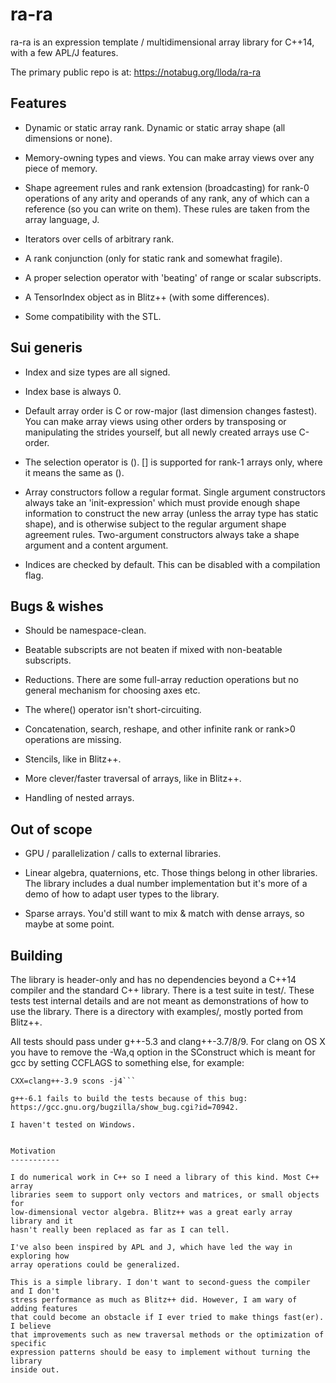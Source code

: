 
# ra-ra #

ra-ra is an expression template / multidimensional array library for C++14, with
a few APL/J features.

The primary public repo is at: https://notabug.org/lloda/ra-ra


Features
-----------

* Dynamic or static array rank. Dynamic or static array shape (all dimensions or
  none).

* Memory-owning types and views. You can make array views over any piece of
  memory.

* Shape agreement rules and rank extension (broadcasting) for rank-0 operations
  of any arity and operands of any rank, any of which can a reference (so you
  can write on them). These rules are taken from the array language, J.

* Iterators over cells of arbitrary rank.

* A rank conjunction (only for static rank and somewhat fragile).

* A proper selection operator with 'beating' of range or scalar subscripts.

* A TensorIndex object as in Blitz++ (with some differences).

* Some compatibility with the STL.


Sui generis
-----------

* Index and size types are all signed.

* Index base is always 0.

* Default array order is C or row-major (last dimension changes fastest). You
  can make array views using other orders by transposing or manipulating the
  strides yourself, but all newly created arrays use C-order.

* The selection operator is (). [] is supported for rank-1 arrays only, where it
  means the same as ().

* Array constructors follow a regular format. Single argument constructors
  always take an 'init-expression' which must provide enough shape information
  to construct the new array (unless the array type has static shape), and is
  otherwise subject to the regular argument shape agreement rules. Two-argument
  constructors always take a shape argument and a content argument.

* Indices are checked by default. This can be disabled with a compilation flag.

Bugs & wishes
-----------

* Should be namespace-clean.

* Beatable subscripts are not beaten if mixed with non-beatable subscripts.

* Reductions. There are some full-array reduction operations but no general
  mechanism for choosing axes etc.

* The where() operator isn't short-circuiting.

* Concatenation, search, reshape, and other infinite rank or rank>0 operations
  are missing.

* Stencils, like in Blitz++.

* More clever/faster traversal of arrays, like in Blitz++.

* Handling of nested arrays.


Out of scope
-----------

* GPU / parallelization / calls to external libraries.

* Linear algebra, quaternions, etc. Those things belong in other libraries. The
  library includes a dual number implementation but it's more of a demo of how
  to adapt user types to the library.

* Sparse arrays. You'd still want to mix & match with dense arrays, so
  maybe at some point.


Building
-----------

The library is header-only and has no dependencies beyond a C++14 compiler and
the standard C++ library. There is a test suite in test/. These tests test
internal details and are not meant as demonstrations of how to use the
library. There is a directory with examples/, mostly ported from Blitz++.

All tests should pass under g++-5.3 and clang++-3.7/8/9. For clang on OS X you
have to remove the -Wa,q option in the SConstruct which is meant for gcc by
setting CCFLAGS to something else, for example:

  ```CCFLAGS="-march=native -DRA_OPTIMIZE_SMALLVECTOR=0" CXXFLAGS=-O3
  CXX=clang++-3.9 scons -j4```

g++-6.1 fails to build the tests because of this bug:
https://gcc.gnu.org/bugzilla/show_bug.cgi?id=70942.

I haven't tested on Windows.


Motivation
-----------

I do numerical work in C++ so I need a library of this kind. Most C++ array
libraries seem to support only vectors and matrices, or small objects for
low-dimensional vector algebra. Blitz++ was a great early array library and it
hasn't really been replaced as far as I can tell.

I've also been inspired by APL and J, which have led the way in exploring how
array operations could be generalized.

This is a simple library. I don't want to second-guess the compiler and I don't
stress performance as much as Blitz++ did. However, I am wary of adding features
that could become an obstacle if I ever tried to make things fast(er). I believe
that improvements such as new traversal methods or the optimization of specific
expression patterns should be easy to implement without turning the library
inside out.
